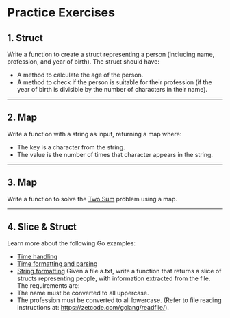 # Practice Exercises

## 1. Struct

Write a function to create a struct representing a person (including name, profession, and year of birth). The struct should have:

- A method to calculate the age of the person.
- A method to check if the person is suitable for their profession (if the year of birth is divisible by the number of characters in their name).

---

## 2. Map

Write a function with a string as input, returning a map where:

- The key is a character from the string.
- The value is the number of times that character appears in the string.

---

## 3. Map

Write a function to solve the [Two Sum](https://leetcode.com/problems/two-sum/) problem using a map.

---

## 4. Slice & Struct

Learn more about the following Go examples:

- [Time handling](https://gobyexample.com/time)
- [Time formatting and parsing](https://gobyexample.com/time-formatting-parsing)
- [String formatting](https://gobyexample.com/string-formatting)
  Given a file a.txt, write a function that returns a slice of structs representing people, with information extracted from the file. The requirements are:
- The name must be converted to all uppercase.
- The profession must be converted to all lowercase.
  (Refer to file reading instructions at: https://zetcode.com/golang/readfile/).
